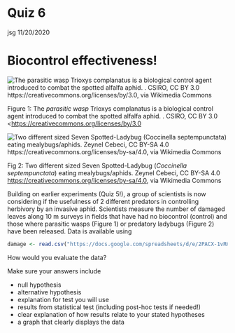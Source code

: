 Quiz 6
================
jsg
11/20/2020

# Biocontrol effectiveness!

![The *parasitic wasp* Trioxys complanatus is a biological control agent
introduced to combat the spotted alfalfa aphid. . CSIRO, CC BY 3.0
<https://creativecommons.org/licenses/by/3.0>, via Wikimedia
Commons](https://upload.wikimedia.org/wikipedia/commons/thumb/0/04/CSIRO_ScienceImage_2357_Spotted_alfalfa_aphid_being_attacked_by_parasitic_wasp.jpg/800px-CSIRO_ScienceImage_2357_Spotted_alfalfa_aphid_being_attacked_by_parasitic_wasp.jpg)

Figure 1: The *parasitic wasp* Trioxys complanatus is a biological
control agent introduced to combat the spotted alfalfa aphid. . CSIRO,
CC BY 3.0 \<<https://creativecommons.org/licenses/by/3.0>

![Two different sized Seven Spotted-Ladybug (*Coccinella
septempunctata*) eating mealybugs/aphids. Zeynel Cebeci, CC BY-SA 4.0
<https://creativecommons.org/licenses/by-sa/4.0>, via Wikimedia
Commons](https://upload.wikimedia.org/wikipedia/commons/thumb/4/42/Seven_Spotted-Ladybug_-_Coccinella_septempunctata.jpg/800px-Seven_Spotted-Ladybug_-_Coccinella_septempunctata.jpg)

Fig 2: Two different sized Seven Spotted-Ladybug (*Coccinella
septempunctata*) eating mealybugs/aphids. Zeynel Cebeci, CC BY-SA 4.0
<https://creativecommons.org/licenses/by-sa/4.0>, via Wikimedia Commons

Building on earlier experiments (Quiz 5!), a group of scientists is now
considering if the usefulness of 2 different predators in controlling
herbivory by an invasive aphid. Scientists measure the number of damaged
leaves along 10 m surveys in fields that have had no biocontrol
(control) and those where parasitic wasps (Figure 1) or predatory
ladybugs (Figure 2) have been released. Data is available using

``` r
damage <- read.csv("https://docs.google.com/spreadsheets/d/e/2PACX-1vRHZzd1CivJEUGnZetFnou_pEgyJD93G2-GHs2wNMMb2p-uXAN9sybg7sPfRcd7i_nUF65bGHwbQ8ph/pub?gid=976089384&single=true&output=csv", header = T, stringsAsFactors = T)
```

How would you evaluate the data?

Make sure your answers include

-   null hypothesis
-   alternative hypothesis
-   explanation for test you will use
-   results from statistical test (including post-hoc tests if needed!)
-   clear explanation of how results relate to your stated hypotheses
-   a graph that clearly displays the data
